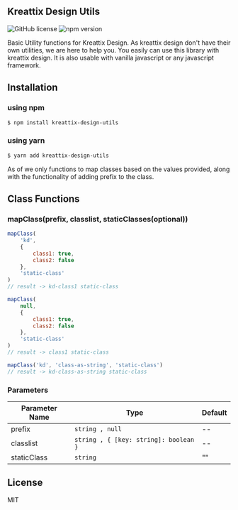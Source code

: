 ## Kreattix Design Utils

![GitHub license](https://img.shields.io/badge/license-MIT-blue.svg) ![npm version](https://img.shields.io/npm/v/kreattix-design-utils)

Basic Utility functions for Kreattix Design. As kreattix design don't have their own utilities, we are here to help you. You easily can use this library with kreattix design. It is also usable with vanilla javascript or any javascript framework.

## Installation

### using npm

```sh
$ npm install kreattix-design-utils
```

### using yarn

```sh
$ yarn add kreattix-design-utils
```

As of we only functions to map classes based on the values provided, along with the functionality of adding prefix to the class.

## Class Functions

### mapClass(prefix, classlist, staticClasses(optional))

```js
mapClass(
	'kd',
	{
		class1: true,
		class2: false
	},
	'static-class'
)
// result -> kd-class1 static-class

mapClass(
	null,
	{
		class1: true,
		class2: false
	},
	'static-class'
)
// result -> class1 static-class

mapClass('kd', 'class-as-string', 'static-class')
// result -> kd-class-as-string static-class
```

### Parameters

| Parameter Name | Type                                  | Default |
| -------------- | ------------------------------------- | ------- |
| prefix         | `string , null`                       | --      |
| classlist      | `string , { [key: string]: boolean }` | --      |
| staticClass    | `string`                              | ""      |

## License

MIT
